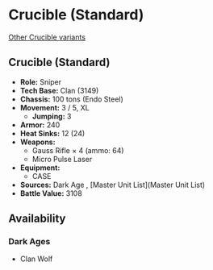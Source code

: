 # Crucible (Standard) 

[Other Crucible variants](../crucible.md) 

## Crucible (Standard) 

- **Role:** Sniper 
- **Tech Base:** Clan (3149) 
- **Chassis:** 100 tons (Endo Steel) 
- **Movement:** 3 / 5, XL 
  - **Jumping:** 3 
- **Armor:** 240 
- **Heat Sinks:** 12 (24) 
- **Weapons:** 
  - Gauss Rifle × 4 (ammo: 64) 
  - Micro Pulse Laser 
- **Equipment:** 
  - CASE 
- **Sources:** Dark Age , [Master Unit List](Master Unit List) 
- **Battle Value:** 3108 

## Availability 

### Dark Ages 

- Clan Wolf 

